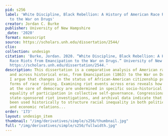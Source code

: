 ```yaml
---
pid: s256
label: 'White Discipline, Black Rebellion: A History of American Race Riots from Emancipation
  to the War on Drugs'
creator: Jordan C. Burke
publisher: University of New Hampshire
_date: '2020'
format: manuscript
source: https://scholars.unh.edu/dissertation/2544/
clio:
collection: undesign
citation: 'Burke, Jordan. 2020. “White Discipline, Black Rebellion: A History of American
  Race Riots from Emancipation to the War on Drugs.” University of New Hampshire.
  https://scholars.unh.edu/dissertation/2544.'
description: This dissertation is a comparative analysis of American race riots, within
  and across historical eras, from Emancipation (1863) to the War on Drugs (1972).
  I argue that changes in the status of African-American citizenship produced different
  forms of race rioting. Examining riot events across eras reveals how ethical principles
  at the core of democracy are undermined in specific socio-historical contexts—especially
  equality of participation in collective self-governance. Congressional testimony,
  state-sponsored riot investigations, and archival data indicate that riots have
  been used historically to structure racial inequality in both political institutions
  and economic relations...
order: '173'
layout: undesign_item
thumbnail: "/img/derivatives/simple/s256/thumbnail.jpg"
full: "/img/derivatives/simple/s256/fullwidth.jpg"
---
```

